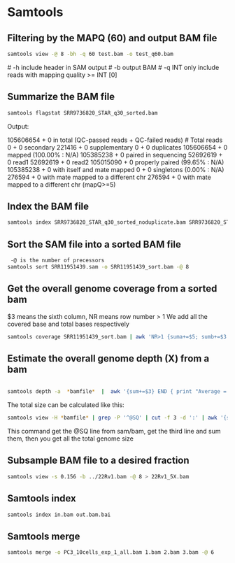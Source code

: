 # Samtools

## Filtering by the MAPQ (60) and output BAM file

```bash
samtools view -@ 8 -bh -q 60 test.bam -o test_q60.bam
```

\# -h       include header in SAM output
\# -b       output BAM
\# -q INT   only include reads with mapping quality >= INT [0]

## Summarize the BAM file

```bash
samtools flagstat SRR9736820_STAR_q30_sorted.bam
```

Output:

105606654 + 0 in total (QC-passed reads + QC-failed reads) # Total reads
0 + 0 secondary
221416 + 0 supplementary
0 + 0 duplicates
105606654 + 0 mapped (100.00% : N/A)
105385238 + 0 paired in sequencing
52692619 + 0 read1
52692619 + 0 read2
105015090 + 0 properly paired (99.65% : N/A)
105385238 + 0 with itself and mate mapped
0 + 0 singletons (0.00% : N/A)
276594 + 0 with mate mapped to a different chr
276594 + 0 with mate mapped to a different chr (mapQ>=5)

## Index the BAM file

```bash
samtools index SRR9736820_STAR_q30_sorted_noduplicate.bam SRR9736820_STAR_q30_sorted_noduplicate.bam.bai
```

## Sort the SAM file into a sorted BAM file

```bash
 -@ is the number of precessors
samtools sort SRR11951439.sam -o SRR11951439_sort.bam -@ 8
```

## Get the overall genome coverage from a sorted bam

$3 means the sixth column, NR means row number > 1
We add all the covered base and total bases respectively

```bash
samtools coverage SRR11951439_sort.bam | awk 'NR>1 {suma+=$5; sumb+=$3 } END { print "GenomeCoverageAverage = ",suma/sumb}'
```

## Estimate the overall genome depth (X) from a bam

```bash

samtools depth -a  *bamfile*  |  awk '{sum+=$3} END { print "Average = ",sum/{$genome_total_base_size}}'
```

The total size can be calculated like this:

```bash
samtools view -H *bamfile* | grep -P '^@SQ' | cut -f 3 -d ':' | awk '{sum+=$1} END {print sum}'
```

This command get the @SQ line from sam/bam, get the third line and sum them, then you get all the total genome size

## Subsample BAM file to a desired fraction

```bash
samtools view -s 0.156 -b ../22Rv1.bam -@ 8 > 22Rv1_5X.bam
```

## Samtools index

```bash
samtools index in.bam out.bam.bai
```

## Samtools merge

```bash
samtools merge -o PC3_10cells_exp_1_all.bam 1.bam 2.bam 3.bam -@ 6
```
